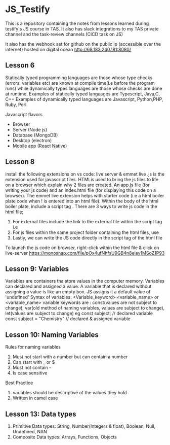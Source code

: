 # JS_Testify

This is a repository containing the notes from lessons learned during testify's JS course in TAS.
It also has slack integrations to my TAS private channel and the task-review channels (CICD task on JS)

It also has the webhook set for github on the public ip (accessible over the internet) hosted on digital ocean http://68.183.240.181:8080/

## Lesson 6
Statically typed programming languages are those whose type checks (errors, variables etc) are known at compile time(i.e before the program runs) while dynamically types languages are those whose checks are done at runtime. 
Examples of statically typed languages are Typescript, Java,C, C++ 
Examples of dynamically typed languages are Javascript, Python,PHP, Ruby, Perl

Javascript flavors
- Browser
- Server (Node js)
- Database (MongoDB)
- Desktop (electron)
- Mobile app (React Native)

## Lesson 8
install the following extensions on vs code: live server & emmet live
.js is the extension used for javascript files. HTMLis used to bring the js files to life on a browser which explain why 2 files are created.
An app.js file (for writing your js code) and an index.html file (for displaying this code on a browser). The emmet live extension helps with starter code (i.e a html boiler plate code when ! is entered into an html file).
Within the body of the html boiler plate, include a script tag <script></script>. 
There are 3 ways to write js code in the html file;
1. For external files include the link to the external file within the script tag i.e <script>src="link_to_external_file"</script> 
2. For js files within the same project folder containing the html files, use <script>src="name_of_js_file"</script>
3. Lastly, we can write the JS code directly in the script tag of the html file

To launch the js code on browser, right-click within the html file & click on live-server https://monosnap.com/file/pOx4ufNhfsU9GB4n8elav1MSoZ1P93

## Lesson 9: Variables
Variables are containers tha store values in the computer memory. Variables can declared and assigned a value. 
A variable that is declared without assigning a value is like an empty box. JS assigns it a default value of 'undefined'
Syntax of variables: <Variable_keyword> <variable_name> or  <keyword> <variable_name> <operator> <value>
variable keywords are : const(values are not subject to change), var(old method of naming variables, values are subject to change), let(values are subject to change)
eg const subject;  // declared variable
const subject = "Chemistry" // declared & assigned variable

## Lesson 10: Naming Variables
Rules for naming variables
1. Must not start with a number but can contain a number
2. Can start with _ or $
3. Must not contain - 
4. Is case sensitive

Best Practice
1. variables should be descriptive of the values they hold
2. Written in camel case

## Lesson 13: Data types
1. Primitive Data types: String, Number(Integers & float), Boolean, Null, Undefined, NAN
2. Composite Data types: Arrays, Functions, Objects